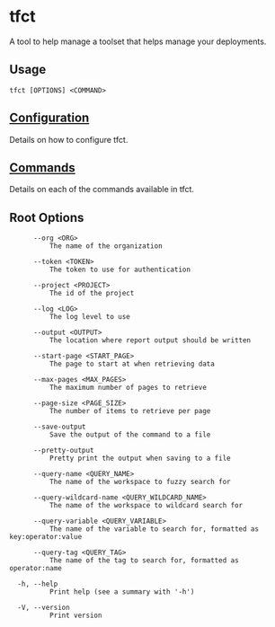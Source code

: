 # tfct

A tool to help manage a toolset that helps manage your deployments.

## Usage

```shell
tfct [OPTIONS] <COMMAND>
```

## [Configuration](./configuration/configuration.md)

Details on how to configure tfct.

## [Commands](./commands/commands.md)

Details on each of the commands available in tfct.

## Root Options
```shell
      --org <ORG>
          The name of the organization

      --token <TOKEN>
          The token to use for authentication

      --project <PROJECT>
          The id of the project

      --log <LOG>
          The log level to use

      --output <OUTPUT>
          The location where report output should be written

      --start-page <START_PAGE>
          The page to start at when retrieving data

      --max-pages <MAX_PAGES>
          The maximum number of pages to retrieve

      --page-size <PAGE_SIZE>
          The number of items to retrieve per page

      --save-output
          Save the output of the command to a file

      --pretty-output
          Pretty print the output when saving to a file

      --query-name <QUERY_NAME>
          The name of the workspace to fuzzy search for

      --query-wildcard-name <QUERY_WILDCARD_NAME>
          The name of the workspace to wildcard search for

      --query-variable <QUERY_VARIABLE>
          The name of the variable to search for, formatted as key:operator:value

      --query-tag <QUERY_TAG>
          The name of the tag to search for, formatted as operator:name

  -h, --help
          Print help (see a summary with '-h')

  -V, --version
          Print version
```
